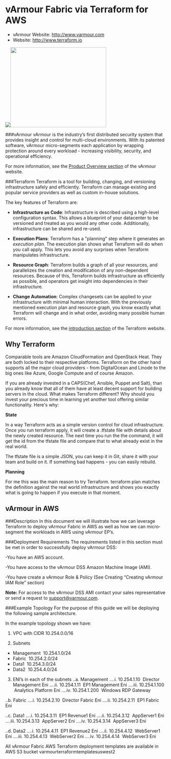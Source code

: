 vArmour Fabric via Terraform for AWS
=========

- vArmour Website: http://www.varmour.com
- Website: http://www.terraform.io

<img src="http://allegiscap.com/wp-content/uploads/2015/03/vArmour-Logo-Color1.jpg" /><img src="https://xebialabs.com/assets/files/plugins/terraform.jpg" width="300" height="250" />

###vArmour
vArmour is the industry’s first distributed security system that provides insight and control for multi-cloud environments. With its patented software, vArmour micro-segments each application by wrapping protection around every workload - increasing visibility, security, and operational efficiency.

For more information, see the [Product Overview section](https://www.varmour.com/product/overview) of the vArmour website.

###Terraform
Terraform is a tool for building, changing, and versioning infrastructure safely and efficiently. Terraform can manage existing and popular service providers as well as custom in-house solutions.

The key features of Terraform are:

- **Infrastructure as Code**: Infrastructure is described using a high-level configuration syntax. This allows a blueprint of your datacenter to be versioned and treated as you would any other code. Additionally, infrastructure can be shared and re-used.

- **Execution Plans**: Terraform has a "planning" step where it generates an *execution plan*. The execution plan shows what Terraform will do when you call apply. This lets you avoid any surprises when Terraform manipulates infrastructure.

- **Resource Graph**: Terraform builds a graph of all your resources, and parallelizes the creation and modification of any non-dependent resources. Because of this, Terraform builds infrastructure as efficiently as possible, and operators get insight into dependencies in their infrastructure.

- **Change Automation**: Complex changesets can be applied to your infrastructure with minimal human interaction. With the previously mentioned execution plan and resource graph, you know exactly what Terraform will change and in what order, avoiding many possible human errors.

For more information, see the [introduction section](http://www.terraform.io/intro) of the Terraform website.

Why Terraform
-------------------------------
Comparable tools are Amazon CloudFormation and OpenStack Heat. They are both locked to their respective platforms. Terraform on the other hand supports all the major cloud providers - from DigitalOcean and Linode to the big ones like Azure, Google Compute and of course Amazon.

If you are already invested in a CAPS(Chef, Ansible, Puppet and Salt), than you already know that all of them have at least decent support for building servers in the cloud. What makes Terraform different? Why should you invest your precious time in learning yet another tool offering similar functionality. Here's why:

**State**

In a way Terraform acts as a simple version control for cloud infrastructure. Once you run terraform apply, it will create a .tfstate file with details about the newly created resource. The next time you run the the command, it will get the id from the tfstate file and compare that to what already exist in the real world.

The tfstate file is a simple JSON, you can keep it in Git, share it with your team and build on it. If something bad happens - you can easily rebuild.

**Planning**

For me this was the main reason to try Terraform. terraform plan matches the definition against the real world infrastructure and shows you exactly what is going to happen if you execute in that moment.

vArmour in AWS
-------------------------------
###Description
In this document we will illustrate how we can leverage Terraform to deploy vArmour Fabric in AWS as well as how we can micro­segment the workloads in AWS using vArmour EP’s.

###Deployment Requirements
The requirements listed in this section must be met in order to successfully deploy vArmour DSS:

-You have an AWS account.

-You have access to the vArmour DSS Amazon Machine Image (AMI).

-You have create a vArmour Role & Policy (See Creating “Creating vArmour IAM Role” section)

**Note:**
For access to the vArmour DSS AMI contact your sales representative or send a request to support@varmour.com.

###Example Topology
For the purpose of this guide we will be deploying the following sample architecture.

In the example topology shown we have:
 
1. VPC with CIDR 10.254.0.0/16

2. Subnets
  * Management ­ 10.254.1.0/24
  * Fabric ­ 10.254.2.0/24
  * Data­1 ­ 10.254.3.0/24
  * Data­2 ­ 10.254.4.0/24 

3. ENI’s in each of the subnets 
..a. Management 
....i. 10.254.1.10 ­ Director Management Eni 
....ii. 10.254.1.11 ­ EP1 Management Eni 
....iii. 10.254.1.100 ­ Analytics Platform Eni 
....iv. 10.254.1.200 ­ Windows RDP Gateway 

..b. Fabric 
....i. 10.254.2.10 ­ Director Fabric Eni 
....ii. 10.254.2.11 ­ EP1 Fabric Eni

..c. Data­1 
....i. 10.254.3.11 ­ EP1 Revenue1 Eni 
....ii. 10.254.3.12 ­ AppServer1 Eni 
....iii. 10.254.3.13 ­ AppServer2 Eni 
....iv. 10.254.3.14 ­ AppServer3 Eni 

..d. Data­2 
....i. 10.254.4.11 ­ EP1 Revenue2 Eni 
....ii. 10.254.4.12 ­ WebServer1 Eni 
....iii. 10.254.4.13 ­ WebServer2 Eni 
....iv. 10.254.4.14 ­ WebServer3 Eni 

All vArmour Fabric AWS Terraform deployment templates are available in AWS S3 bucket varmour­terraform­templates­us­west­2 




